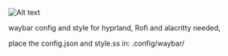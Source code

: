 ![Alt text](https://github.com/JBW-byte/hyprland-waybar/blob/main/Screenshot_20250513_153002.png "Optional title")

waybar config and style for hyprland, Rofi and alacritty needed, 

place the config.json and style.ss in: .config/waybar/
